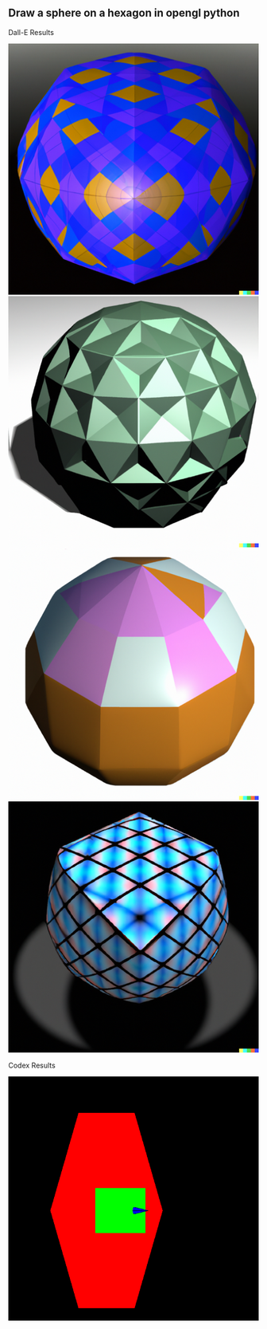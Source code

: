 ## Draw a sphere on a hexagon in opengl python
Dall-E Results

![Img1](dall_e_results/1.png)
![Img2](dall_e_results/2.png)
![Img3](dall_e_results/3.png)
![Img4](dall_e_results/4.png)

Codex Results

![CodexImg](codex_results/1.png)

